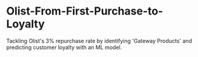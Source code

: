 # Olist-From-First-Purchase-to-Loyalty
Tackling Olist's 3% repurchase rate by identifying 'Gateway Products' and predicting customer loyalty with an ML model.
